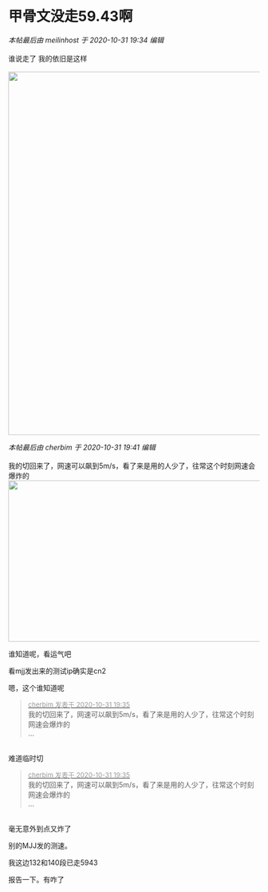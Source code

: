 # 甲骨文没走59.43啊


<i class="pstatus"> 本帖最后由 meilinhost 于 2020-10-31 19:34 编辑 </i><br />
<br />
谁说走了 我的依旧是这样<br />
<br />
<img id="aimg_PYeXg" onclick="zoom(this, this.src, 0, 0, 0)" class="zoom" width="600" height="728" src="https://gejiba.com/view.php/51b034b9f8a012146da021a45ea59ac6.jpg" onmouseover="img_onmouseoverfunc(this)" onclick="zoom(this)" style="cursor:pointer" border="0" alt="" />

<i class="pstatus"> 本帖最后由 cherbim 于 2020-10-31 19:41 编辑 </i><br />
<br />
我的切回来了，网速可以飙到5m/s，看了来是用的人少了，往常这个时刻网速会爆炸的<br />
<img id="aimg_v88MJ" onclick="zoom(this, this.src, 0, 0, 0)" class="zoom" width="600" height="323" src="https://s1.ax1x.com/2020/10/31/Baae9s.png" onmouseover="img_onmouseoverfunc(this)" onclick="zoom(this)" style="cursor:pointer" border="0" alt="" />

谁知道呢，看运气吧

看mjj发出来的测试ip确实是cn2

嗯，这个谁知道呢

<div class="quote"><blockquote><font size="2"><a href="https://www.hostloc.com/forum.php?mod=redirect&amp;goto=findpost&amp;pid=9381746&amp;ptid=760692" target="_blank"><font color="#999999">cherbim 发表于 2020-10-31 19:35</font></a></font><br />
我的切回来了，网速可以飙到5m/s，看了来是用的人少了，往常这个时刻网速会爆炸的<br />
 ...</blockquote></div><br />
难道临时切

<div class="quote"><blockquote><font size="2"><a href="https://www.hostloc.com/forum.php?mod=redirect&amp;goto=findpost&amp;pid=9381746&amp;ptid=760692" target="_blank"><font color="#999999">cherbim 发表于 2020-10-31 19:35</font></a></font><br />
我的切回来了，网速可以飙到5m/s，看了来是用的人少了，往常这个时刻网速会爆炸的<br />
 ...</blockquote></div><br />
毫无意外到点又炸了<img src="static/image/smiley/default/lol.gif" smilieid="12" border="0" alt="" />

<img id="aimg_wgK9t" onclick="zoom(this, this.src, 0, 0, 0)" class="zoom" src="https://obs.cc/t/DWT8aT" onmouseover="img_onmouseoverfunc(this)" onload="thumbImg(this)" border="0" alt="" /><br />
别的MJJ发的测速。

我这边132和140段已走5943

报告一下。有咋了
